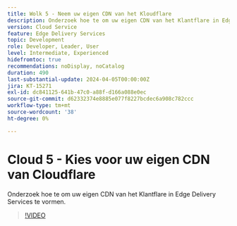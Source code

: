 ```yaml
---
title: Wolk 5 - Neem uw eigen CDN van het Kloudflare
description: Onderzoek hoe te om uw eigen CDN van het Klantflare in Edge Delivery Services te vormen.
version: Cloud Service
feature: Edge Delivery Services
topic: Development
role: Developer, Leader, User
level: Intermediate, Experienced
hidefromtoc: true
recommendations: noDisplay, noCatalog
duration: 490
last-substantial-update: 2024-04-05T00:00:00Z
jira: KT-15271
exl-id: dc841125-641b-47c0-a88f-d166a088e0ec
source-git-commit: d62332374e8885e077f8227bcdec6a908c782ccc
workflow-type: tm+mt
source-wordcount: '38'
ht-degree: 0%

---
```


# Cloud 5 - Kies voor uw eigen CDN van Cloudflare

Onderzoek hoe te om uw eigen CDN van het Klantflare in Edge Delivery Services te vormen.

>[!VIDEO](https://video.tv.adobe.com/v/3428100/?quality=12&learn=on)
